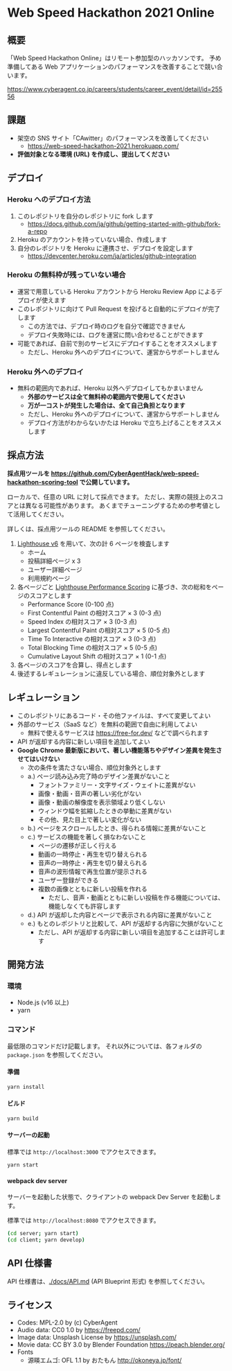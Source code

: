 # Web Speed Hackathon 2021 Online

## 概要

「Web Speed Hackathon Online」はリモート参加型のハッカソンです。
予め準備してある Web アプリケーションのパフォーマンスを改善することで競い合います。

https://www.cyberagent.co.jp/careers/students/career_event/detail/id=25556

## 課題

- 架空の SNS サイト「CAwitter」のパフォーマンスを改善してください
  - https://web-speed-hackathon-2021.herokuapp.com/
- **評価対象となる環境 (URL) を作成し、提出してください**

## デプロイ

### Heroku へのデプロイ方法

1. このレポジトリを自分のレポジトリに fork します
   - https://docs.github.com/ja/github/getting-started-with-github/fork-a-repo
2. Heroku のアカウントを持っていない場合、作成します
3. 自分のレポジトリを Heroku に連携させ、デプロイを設定します
   - https://devcenter.heroku.com/ja/articles/github-integration

### Heroku の無料枠が残っていない場合

- 運営で用意している Heroku アカウントから Heroku Review App によるデプロイが使えます
- このレポジトリに向けて Pull Request を投げると自動的にデプロイが完了します
  - この方法では、デプロイ時のログを自分で確認できません
  - デプロイ失敗時には、ログを運営に問い合わせることができます
- 可能であれば、自前で別のサービスにデプロイすることをオススメします
  - ただし、Heroku 外へのデプロイについて、運営からサポートしません

### Heroku 外へのデプロイ

- 無料の範囲内であれば、Heroku 以外へデプロイしてもかまいません
  - **外部のサービスは全て無料枠の範囲内で使用してください**
  - **万が一コストが発生した場合は、全て自己負担となります**
  - ただし、Heroku 外へのデプロイについて、運営からサポートしません
  - デプロイ方法がわからないかたは Heroku で立ち上げることをオススメします

## 採点方法

**採点用ツールを https://github.com/CyberAgentHack/web-speed-hackathon-scoring-tool で公開しています。**

ローカルで、任意の URL に対して採点できます。
ただし、実際の競技上のスコアとは異なる可能性があります。
あくまでチューニングするための参考値として活用してください。

詳しくは、採点用ツールの README を参照してください。

1. [Lighthouse v6](https://github.com/GoogleChrome/lighthouse) を用いて、次の計 6 ページを検査します
   - ホーム
   - 投稿詳細ページ x 3
   - ユーザー詳細ページ
   - 利用規約ページ
2. 各ページごと [Lighthouse Performance Scoring](https://web.dev/performance-scoring/#lighthouse-6) に基づき、次の総和をページのスコアとします
   - Performance Score (0-100 点)
   - First Contentful Paint の相対スコア × 3 (0-3 点)
   - Speed Index の相対スコア × 3 (0-3 点)
   - Largest Contentful Paint の相対スコア × 5 (0-5 点)
   - Time To Interactive の相対スコア × 3 (0-3 点)
   - Total Blocking Time の相対スコア × 5 (0-5 点)
   - Cumulative Layout Shift の相対スコア × 1 (0-1 点)
3. 各ページのスコアを合算し、得点とします
4. 後述するレギュレーションに違反している場合、順位対象外とします

## レギュレーション

- このレポジトリにあるコード・その他ファイルは、すべて変更してよい
- 外部のサービス（SaaS など）を無料の範囲で自由に利用してよい
  - 無料で使えるサービスは https://free-for.dev/ などで調べられます
- API が返却する内容に新しい項目を追加してよい
- **Google Chrome 最新版において、著しい機能落ちやデザイン差異を発生させてはいけない**
  - 次の条件を満たさない場合、順位対象外とします
  - a.) ページ読み込み完了時のデザイン差異がないこと
    - フォントファミリー・文字サイズ・ウェイトに差異がない
    - 画像・動画・音声の著しい劣化がない
    - 画像・動画の解像度を表示領域より低くしない
    - ウィンドウ幅を拡縮したときの挙動に差異がない
    - その他、見た目上で著しい変化がない
  - b.) ページをスクロールしたとき、得られる情報に差異がないこと
  - c.) サービスの機能を著しく損なわないこと
    - ページの遷移が正しく行える
    - 動画の一時停止・再生を切り替えられる
    - 音声の一時停止・再生を切り替えられる
    - 音声の波形情報で再生位置が提示される
    - ユーザー登録ができる
    - 複数の画像とともに新しい投稿を作れる
      - ただし、音声・動画とともに新しい投稿を作る機能については、機能しなくても許容します
  - d.) API が返却した内容とページで表示される内容に差異がないこと
  - e.) もとのレポジトリと比較して、API が返却する内容に欠損がないこと
    - ただし、API が返却する内容に新しい項目を追加することは許可します

## 開発方法

### 環境

- Node.js (v16 以上)
- yarn

### コマンド

最低限のコマンドだけ記載します。
それ以外については、各フォルダの `package.json` を参照してください。

#### 準備

```bash
yarn install
```

#### ビルド

```bash
yarn build
```

#### サーバーの起動

標準では `http://localhost:3000` でアクセスできます。

```bash
yarn start
```

#### webpack dev server

サーバーを起動した状態で、クライアントの webpack Dev Server を起動します。

標準では `http://localhost:8080` でアクセスできます。

```bash
(cd server; yarn start)
(cd client; yarn develop)
```

## API 仕様書

API 仕様書は、[./docs/API.md](./docs/API.md) (API Blueprint 形式) を参照してください。

## ライセンス

- Codes: MPL-2.0 by (c) CyberAgent
- Audio data: CC0 1.0 by https://freepd.com/
- Image data: Unsplash License by https://unsplash.com/
- Movie data: CC BY 3.0 by Blender Foundation https://peach.blender.org/
- Fonts
  - 源暎エムゴ: OFL 1.1 by おたもん http://okoneya.jp/font/
